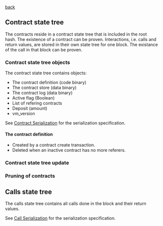 [back](./contracts.md)
## Contract state tree

The contracts reside in a contract state tree that
is included in the root hash. The existence of a contract can be proven.
Interactions, i.e. calls and return values, are stored in their own
state tree for one block. The existance of the call in that block can be proven.

### Contract state tree objects

The contract state tree contains objects:
- The contract definition (code binary)
- The contract store (data binary)
- The contract log (data binary)
- Active flag (Boolean)
- List of refering contracts
- Deposit (amount)
- vm_version

See [Contract Serialization](../serializations.md#contract) for the serialization specification.

#### The contract definition

- Created by a contract create transaction.
- Deleted when an inactive contract has no more referers.

### Contract state tree update

### Pruning of contracts

## Calls state tree

The calls state tree contains all calls done in the block
and their return values.

See [Call Serialization](../serializations.md#contract-call) for the serialization specification.
